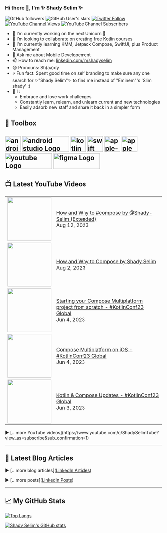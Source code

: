 ### Hi there 👋, I'm ✨ Shady Selim ✨
![GitHub followers](https://img.shields.io/github/followers/shady-selim?style=social) ![GitHub User's stars](https://img.shields.io/github/stars/shady-selim?style=social) <a href="https://twitter.com/dr_Shady_Selim" target="_blank">![Twitter Follow](https://img.shields.io/twitter/follow/dr_Shady_Selim?style=social)</a> <a href="https://www.youtube.com/@Shady-Selim" target="_blank">![YouTube Channel Views](https://img.shields.io/youtube/channel/views/UCxli98N2RGm8mvdFyuoBfZQ?style=social)</a> ![YouTube Channel Subscribers](https://img.shields.io/youtube/channel/subscribers/UCxli98N2RGm8mvdFyuoBfZQ?style=social)
<!--
**Shady-Selim/Shady-Selim** is a ✨ _special_ ✨ repository because its `README.md` (this file) appears on your GitHub profile.

Here are some ideas to get you started:

- 🤔 I’m looking for help with ...
-->
- 🔭 I’m currently working on the next Unicorn 🦄
- 👯 I’m looking to collaborate on creating free Kotlin courses
- 🌱 I’m currently learning KMM, Jetpack Compose, SwiftUI, plus Product Management
- 💬 Ask me about Mobile Developement
- 📫 How to reach me: [linkedin.com/in/shadyselim](https://www.linkedin.com/in/shadyselim)
- 😄 Pronouns: Sh(aa)dy
- ⚡ Fun fact: Spent good time on self branding to make sure any one search for ✨"Shady Selim"✨ to find me instead of "Eminem"'s 'Slim shady'  :)
- 🤔 I :
  - Embrace and love work challenges
  - Constantly learn, relearn, and unlearn current and new technologies
  - Easily adsorb new staff and share it back in a simpler form

## 🧰 Toolbox

<img src="https://cdn.worldvectorlogo.com/logos/android-logomark.svg" alt="android Logo" width="50" height="50"/> <img src="https://cdn.worldvectorlogo.com/logos/android-studio-logo.svg" alt="android studio Logo" width="150" height="50"/> <img src="https://cdn.worldvectorlogo.com/logos/kotlin-2.svg" alt="kotlin Logo" width="50" height="50"/> <img src="https://cdn.worldvectorlogo.com/logos/swift-15.svg" alt="swift Logo" width="50" height="50"/> <img src="https://cdn.worldvectorlogo.com/logos/apple-ios.svg" alt="apple-ios Logo" width="50" height="50"/> <img src="https://cdn.worldvectorlogo.com/logos/apple.svg" alt="apple Logo" width="50" height="50"/> <img src="https://cdn.worldvectorlogo.com/logos/youtube.svg" alt="youtube Logo" width="150" height="50"/> <img src="https://cdn.worldvectorlogo.com/logos/figma-5.svg" alt="figma Logo" width="150" height="50"/> 
         <!-- https://cdn.jsdelivr.net/gh/devicons/devicon/icons//androidstudio-original.svg -->
---

## 📺 Latest YouTube Videos
<table>
<!-- YOUTUBE-VIDEOS-LIST:START --><tr><td><a href="https://www.youtube.com/watch?v=2YcYWDZJ2hQ"><img width="140px" src="http://img.youtube.com/vi/2YcYWDZJ2hQ/maxresdefault.jpg"></a></td>
<td><a href="https://www.youtube.com/watch?v=2YcYWDZJ2hQ">How and Why to #compose by @Shady-Selim  &lpar;Extended&rpar;</a><br/>Aug 12, 2023</td></tr>
<tr><td><a href="https://www.youtube.com/watch?v=5nK5Jy1ej7E"><img width="140px" src="http://img.youtube.com/vi/5nK5Jy1ej7E/maxresdefault.jpg"></a></td>
<td><a href="https://www.youtube.com/watch?v=5nK5Jy1ej7E">How and Why to Compose by Shady Selim</a><br/>Aug 2, 2023</td></tr>
<tr><td><a href="https://www.youtube.com/watch?v=r5WKQ7F4vpM"><img width="140px" src="http://img.youtube.com/vi/r5WKQ7F4vpM/maxresdefault.jpg"></a></td>
<td><a href="https://www.youtube.com/watch?v=r5WKQ7F4vpM">Starting your Compose Multiplatform project from scratch - #KotlinConf23 Global</a><br/>Jun 4, 2023</td></tr>
<tr><td><a href="https://www.youtube.com/watch?v=WVSq-CQ0QRU"><img width="140px" src="http://img.youtube.com/vi/WVSq-CQ0QRU/maxresdefault.jpg"></a></td>
<td><a href="https://www.youtube.com/watch?v=WVSq-CQ0QRU">Compose Multiplatform on iOS - #KotlinConf23 Global</a><br/>Jun 4, 2023</td></tr>
<tr><td><a href="https://www.youtube.com/watch?v=_vnGTaL285E"><img width="140px" src="http://img.youtube.com/vi/_vnGTaL285E/maxresdefault.jpg"></a></td>
<td><a href="https://www.youtube.com/watch?v=_vnGTaL285E">Kotlin &amp; Compose Updates - #KotlinConf23 Global</a><br/>Jun 3, 2023</td></tr>
<!-- YOUTUBE-VIDEOS-LIST:END -->
</table>
▶ [...more YouTube videos](https://www.youtube.com/c/ShadySelimTube?view_as=subscribe&sub_confirmation=1)

---

## 📘 Latest Blog Articles
<!-- 
< BLOG-POST-LIST:START >
< BLOG-POST-LIST:END >
 -->
▶ [...more blog articles]([LinkedIn Articles](https://www.linkedin.com/in/shadyselim/recent-activity/articles/))

▶ [...more posts]([LinkedIn Posts](https://www.linkedin.com/in/shadyselim/recent-activity/all/))

---

## &#x1f4c8; My GitHub Stats
[![Top Langs](https://github-readme-stats.vercel.app/api/top-langs/?username=Shady-Selim&hide=html,css&theme=dracula)](https://github.com/Shady-Selim/github-readme-stats)

[![Shady Selim's GitHub stats](https://github-readme-stats.vercel.app/api?username=Shady-Selim&theme=radical)](https://github.com/Shady-Selim/github-readme-stats)
